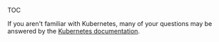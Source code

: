 ---
---

TOC

If you aren't familiar with Kubernetes,  many of your questions may be answered by the [Kubernetes  documentation](http://"http://kubernetes.io/).
